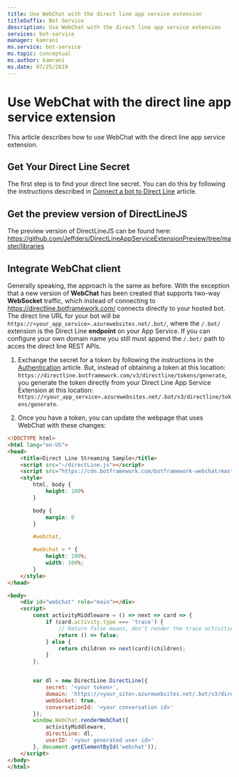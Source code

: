 ```yaml
---
title: Use WebChat with the direct line app service extension
titleSuffix: Bot Service
description: Use WebChat with the direct line app service extension
services: bot-service
manager: kamrani
ms.service: bot-service
ms.topic: conceptual
ms.author: kamrani 
ms.date: 07/25/2019
---
```


# Use WebChat with the direct line app service extension

This article describes how to use WebChat with the direct line app service extension.

## Get Your Direct Line Secret

The first step is to find your direct line secret. You can do this by following the instructions described in [Connect a bot to Direct Line](bot-service-channel-connect-directline.md) article.

## Get the preview version of DirectLineJS
The preview version of DirectLineJS can be found here:
https://github.com/Jeffders/DirectLineAppServiceExtensionPreview/tree/master/libraries

## Integrate WebChat client

Generally speaking, the approach is the same as before. With the exception that a new version of **WebChat** has been created that supports two-way **WebSocket** traffic, which instead of connecting to https://directline.botframework.com/ connects directly to your hosted bot.
The direct line URL for your bot will be `https://<your_app_service>.azurewebsites.net/.bot/`, where the `/.bot/` extension is the Direct Line **endpoint** on your App Service.
If you can configure your own domain name you still must append the `/.bot/` path to acces the direct line REST APIs.

1. Exchange the secret for a token by following the instructions in the [Authentication](https://docs.microsoft.com/en-us/azure/bot-service/rest-api/bot-framework-rest-direct-line-3-0-authentication?view=azure-bot-service-4.0) article. But, instead of obtaining a token at this location: `https://directline.botframework.com/v3/directline/tokens/generate`, you generate the token directly from your Direct Line App Service Extension at this location: `https://<your_app_service>.azurewebsites.net/.bot/v3/directline/tokens/generate`.  

1. Once you have a token, you can update the webpage that uses WebChat with these changes:

```html
<!DOCTYPE html>
<html lang="en-US">
<head>
    <title>Direct Line Streaming Sample</title>
    <script src="~/directLine.js"></script>
    <script src="https://cdn.botframework.com/botframework-webchat/master/webchat.js"></script>
    <style>
        html, body {
            height: 100%
        }

        body {
            margin: 0
        }

        #webchat,

        #webchat > * {
            height: 100%;
            width: 100%;
        }
    </style>
</head>

<body>
    <div id="webchat" role="main"></div>
    <script>
        const activityMiddleware = () => next => card => {
            if (card.activity.type === 'trace') {
                // Return false means, don't render the trace activities
                return () => false;
            } else {
                return children => next(card)(children);
            }
        };


        var dl = new DirectLine.DirectLine({
            secret: '<your token>',
            domain: 'https://<your_site>.azurewebsites.net/.bot/v3/directline',
            webSocket: true,
            conversationId: '<your conversation id>'
        });
        window.WebChat.renderWebChat({
            activityMiddleware,
            directLine: dl,
            userID: '<your generated user id>'
        }, document.getElementById('webchat'));
    </script>
</body>
</html>

```
